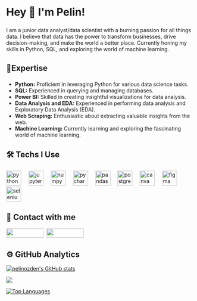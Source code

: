 <h1 align="left">Hey 👋 I'm Pelin!</h1>

###

<p align="left">I am a junior data analyst/data scientist with a burning passion for all things data. I believe that data has the power to transform businesses, drive decision-making, and make the world a better place. Currently honing my skills in Python, SQL, and exploring the world of machine learning.</p>

###

<h2 align="left">🤖Expertise</h2>

###

* **Python:** Proficient in leveraging Python for various data science tasks.
* **SQL:** Experienced in querying and managing databases.
* **Power BI:** Skilled in creating insightful visualizations for data analysis.
* **Data Analysis and EDA:** Experienced in performing data analysis and Exploratory Data Analysis (EDA).
* **Web Scraping:** Enthusiastic about extracting valuable insights from the web.
* **Machine Learning:** Currently learning and exploring the fascinating world of machine learning.

###

<h2 align="left">🛠 Techs I Use</h2>

###

<div align="left">
  <img src="https://cdn.jsdelivr.net/gh/devicons/devicon/icons/python/python-original.svg" height="40" alt="python logo"  />
  <img width="12" />
  <img src="https://cdn.jsdelivr.net/gh/devicons/devicon/icons/jupyter/jupyter-original.svg" height="40" alt="jupyter logo"  />
  <img width="12" />
  <img src="https://cdn.jsdelivr.net/gh/devicons/devicon/icons/numpy/numpy-original.svg" height="40" alt="numpy logo"  />
  <img width="12" />
  <img src="https://cdn.jsdelivr.net/gh/devicons/devicon/icons/pycharm/pycharm-original.svg" height="40" alt="pycharm logo"  />
  <img width="12" />
  <img src="https://cdn.jsdelivr.net/gh/devicons/devicon/icons/pandas/pandas-original.svg" height="40" alt="pandas logo"  />
  <img width="12" />
  <img src="https://cdn.jsdelivr.net/gh/devicons/devicon/icons/postgresql/postgresql-original.svg" height="40" alt="postgresql logo"  />
  <img width="12" />
  <img src="https://cdn.jsdelivr.net/gh/devicons/devicon/icons/canva/canva-original.svg" height="40" alt="canva logo"  />
  <img width="12" />
  <img src="https://cdn.jsdelivr.net/gh/devicons/devicon/icons/figma/figma-original.svg" height="40" alt="figma logo"  />
  <img width="12" />
  <img src="https://cdn.jsdelivr.net/gh/devicons/devicon/icons/selenium/selenium-original.svg" height="40" alt="selenium logo"  />
</div>

###

## 📨 Contact with me

<p align="left">
  <a href="https://www.linkedin.com/in/pelin-ozden/"><img width="100px" height="25px" src="https://img.shields.io/badge/Pelin_Özden-0077B5?logo=linkedin"/></a>&nbsp;
  <a href="https://www.upwork.com/freelancers/~01a60f23fc8c1bccde?viewMode=1"><img width="100px" height="25px" src="https://img.shields.io/badge/Pelin_Özden-4fab4a?logo=upwork&logoColor=white"/></a>
</p>

###

## ⚙️ GitHub Analytics

<a href="http://www.github.com/pelinozden"><img src="https://github-readme-stats.vercel.app/api?username=pelinozden&show_icons=true&hide=&count_private=true&title_color=f97316&text_color=ffffff&icon_color=10b981&bg_color=0f172a&hide_border=true&show_icons=true" alt="pelinozden's GitHub stats" /></a>

<a href="http://www.github.com/pelinozden"><img src="https://github-readme-streak-stats.herokuapp.com/?user=pelinozden&stroke=ffffff&background=0f172a&ring=f97316&fire=f97316&currStreakNum=ffffff&currStreakLabel=f97316&sideNums=ffffff&sideLabels=ffffff&dates=ffffff&hide_border=true" /></a>

<a href="https://github.com/pelinozden" align="left"><img src="https://github-readme-stats.vercel.app/api/top-langs/?username=pelinozden&langs_count=10&title_color=f97316&text_color=ffffff&icon_color=10b981&bg_color=0f172a&hide_border=true&locale=en&custom_title=Top%20%Languages" alt="Top Languages" /></a>
###

